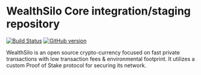 WealthSilo Core integration/staging repository
=====================================

[![Build Status](https://travis-ci.org/wealth-coin/Wealth.Silo.svg?branch=master)](https://travis-ci.org/wealth-coin/Wealth.Silo)
[![GitHub version](https://badge.fury.io/gh/wealth-coin%2FWealth.Silo.svg)](https://badge.fury.io/gh/wealth-coin%2FWealth.Silo)

WealthSilo is an open source crypto-currency focused on fast private transactions with low transaction fees & environmental footprint.  It utilizes a custom Proof of Stake protocol for securing its network.